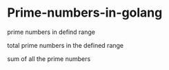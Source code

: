 # Prime-numbers-in-golang
prime numbers in defind range


total prime numbers in the defined range


sum of all the prime numbers
